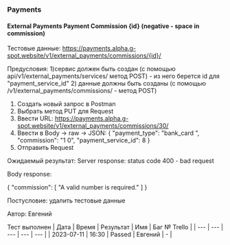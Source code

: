 ### Payments
#### External Payments Payment Commission {id} (negative - space in commission)

Тестовые данные: https://payments.alpha.g-spot.website/v1/external_payments/commissions/{id}/


Предусловия:   1)сервис должен быть создан (с помощью api/v1/external_payments/services/ метод POST) - из него берется id для "payment_service_id"
               2) данные должны быть созданы (с помощью /v1/external_payments/commissions/ - метод POST)


1. Создать новый запрос в Postman
2. Выбрать метод PUT для Request
3. Ввести URL: https://payments.alpha.g-spot.website/v1/external_payments/commissions/30/
4. Ввести в Body -> raw -> JSON:
{
  "payment_type": "bank_card ",
  "commission": "1 0",
  "payment_service_id": 8
}
5. Отправить Request

Ожидаемый результат: Server response: status code 400 - bad request

Body response:

{
    "commission": [
        "A valid number is required."
    ]
}


Постусловие: удалить тестовые данные

Автор: Евгений

Тест выполнен
| Дата | Время | Результат | Имя | Баг № Trello |
| --- | --- | --- | --- | --- |
| 2023-07-11 | 16:30 | Passed | Евгений | - | 